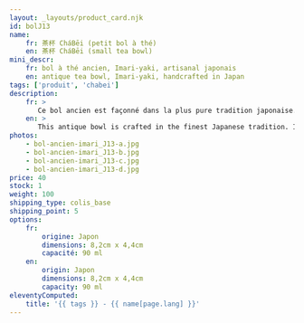 ```yaml
---
layout: _layouts/product_card.njk
id: bolJ13
name:
    fr: 茶杯 CháBēi (petit bol à thé) 
    en: 茶杯 CháBēi (small tea bowl)
mini_descr:
    fr: bol à thé ancien, Imari-yaki, artisanal japonais
    en: antique tea bowl, Imari-yaki, handcrafted in Japan
tags: ['produit', 'chabei']
description: 
    fr: >
       Ce bol ancien est façonné dans la plus pure tradition japonaise. Ses motifs raffinés, délicats et souvent asymétriques, inspirés de fleurs et de la nature,<!--more--> reflètent l’élégance intemporelle du style Imari-yaki. Un objet simple et authentique, idéal pour savourer un moment de thé empreint de sérénité.
    en: >
       This antique bowl is crafted in the finest Japanese tradition. Its refined, delicate, and often asymmetrical patterns, inspired by flowers and nature,!--more--> embody the timeless elegance of the Imari-yaki style. A simple and authentic piece, perfect for enjoying a serene tea moment.
photos:
    - bol-ancien-imari_J13-a.jpg
    - bol-ancien-imari_J13-b.jpg
    - bol-ancien-imari_J13-c.jpg
    - bol-ancien-imari_J13-d.jpg
price: 40
stock: 1
weight: 100 
shipping_type: colis_base
shipping_point: 5
options:
    fr:
        origine: Japon
        dimensions: 8,2cm x 4,4cm
        capacité: 90 ml
    en:
        origin: Japon
        dimensions: 8,2cm x 4,4cm
        capacity: 90 ml
eleventyComputed:
    title: '{{ tags }} - {{ name[page.lang] }}'
---
```

